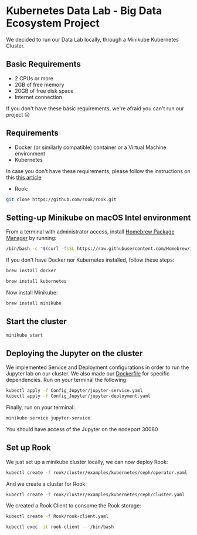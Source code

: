 # Kubernetes Data Lab - Big Data Ecosystem Project

We decided to run our Data Lab locally, through a Minikube Kubernetes Cluster.

## Basic Requirements

* 2 CPUs or more
* 2GB of free memory
* 20GB of free disk space
* Internet connection

If you don't have these basic requirements, we're afraid you can't run our project 😢

## Requirements

* Docker (or similarly compatible) container or a Virtual Machine environment
* Kubernetes

In case you don't have these requirements, please follow the instructions on this [this article](https://minikube.sigs.k8s.io/docs/start/)

* Rook:

```sh
git clone https://github.com/rook/rook.git
```


## Setting-up Minikube on macOS Intel environment

From a terminal with administrator access, install [Homebrew Package Manager](https://brew.sh/) by running:

```sh
/bin/bash -c "$(curl -fsSL https://raw.githubusercontent.com/Homebrew/install/HEAD/install.sh)"
```

If you don't have Docker nor Kubernetes installed, follow these steps:

```sh
brew install docker
```

```sh
brew install kubernetes
```

Now install Minikube:
```sh
brew install minikube
```

## Start the cluster

```sh
minikube start
```

## Deploying the Jupyter on the cluster

We implemented Service and Deployment configurations in order to run the Jupyter lab on our cluster. We also made our [Dockerfile](https://github.com/seb-jul/kubernetes-data-lab/tree/main/Notebook_dockerfile) for specific dependencies. Run on your terminal the following:

```sh
kubectl apply -f Config_Jupyter/jupyter-service.yaml
kubectl apply -f Config_Jupyter/jupyter-deployment.yaml
```

Finally, run on your terminal:

```sh
minikube service jupyter-service
```

You should have access of the Jupyter on the nodeport 30080

## Set up Rook

We just set up a minikube cluster locally, we can now deploy Rook:

```sh
kubectl create -f rook/cluster/examples/kubernetes/ceph/operator.yaml
````

And we create a cluster for Rook:

```sh
kubectl create -f rook/cluster/examples/kubernetes/ceph/cluster.yaml
````

We created a Rook Client to consome the Rook storage:

```sh
kubectl create -f Rook/rook-client.yaml
```

```sh
kubectl exec -it rook-client -- /bin/bash
```

